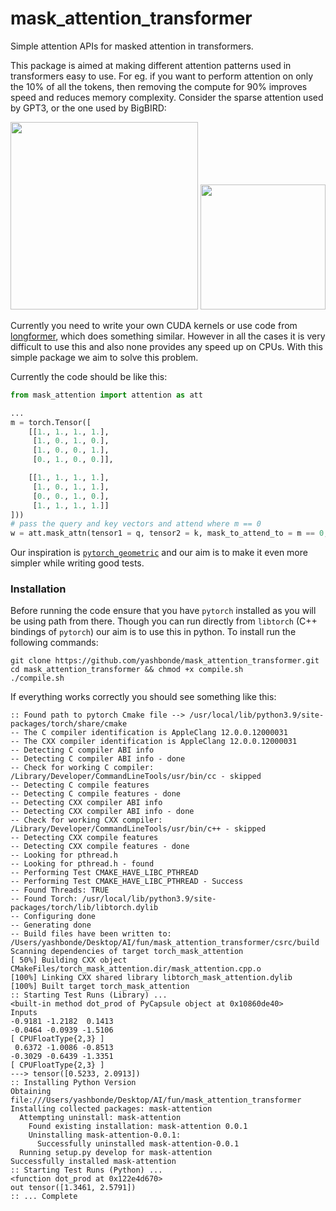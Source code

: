 # mask_attention_transformer

Simple attention APIs for masked attention in transformers.

This package is aimed at making different attention patterns used in transformers easy to use. For eg. if you want to perform attention on only the 10% of all the tokens, then removing the compute for 90% improves speed and reduces memory complexity. Consider the sparse attention used by GPT3, or the one used by BigBIRD:

<img src="https://lilianweng.github.io/lil-log/assets/images/sparse-attention.png" height=300px>
<img src="https://miro.medium.com/max/430/0*J32UHaxXZ782KGLo.png" height=200px>

Currently you need to write your own CUDA kernels or use code from [longformer](https://github.com/allenai/longformer), which does something similar. However in all the cases it is very difficult to use this and also none provides any speed up on CPUs. With this simple package we aim to solve this problem.

Currently the code should be like this:
```python
from mask_attention import attention as att

...
m = torch.Tensor([
    [[1., 1., 1., 1.],
     [1., 0., 1., 0.],
     [1., 0., 0., 1.],
     [0., 1., 0., 0.]],

    [[1., 1., 1., 1.],
     [1., 0., 1., 1.],
     [0., 0., 1., 0.],
     [1., 1., 1., 1.]]
]))
# pass the query and key vectors and attend where m == 0
w = att.mask_attn(tensor1 = q, tensor2 = k, mask_to_attend_to = m == 0, fill = -1e6)
```

Our inspiration is [`pytorch_geometric`](https://github.com/rusty1s/pytorch_scatter/tree/master) and our aim is to make it even more simpler while writing good tests.

### Installation

Before running the code ensure that you have `pytorch` installed as you will be using path from there. Though you can run directly from `libtorch` (C++ bindings of `pytorch`) our aim is to use this in python. To install run the following commands:
```
git clone https://github.com/yashbonde/mask_attention_transformer.git
cd mask_attention_transformer && chmod +x compile.sh
./compile.sh
```

If everything works correctly you should see something like this:
```
:: Found path to pytorch Cmake file --> /usr/local/lib/python3.9/site-packages/torch/share/cmake
-- The C compiler identification is AppleClang 12.0.0.12000031
-- The CXX compiler identification is AppleClang 12.0.0.12000031
-- Detecting C compiler ABI info
-- Detecting C compiler ABI info - done
-- Check for working C compiler: /Library/Developer/CommandLineTools/usr/bin/cc - skipped
-- Detecting C compile features
-- Detecting C compile features - done
-- Detecting CXX compiler ABI info
-- Detecting CXX compiler ABI info - done
-- Check for working CXX compiler: /Library/Developer/CommandLineTools/usr/bin/c++ - skipped
-- Detecting CXX compile features
-- Detecting CXX compile features - done
-- Looking for pthread.h
-- Looking for pthread.h - found
-- Performing Test CMAKE_HAVE_LIBC_PTHREAD
-- Performing Test CMAKE_HAVE_LIBC_PTHREAD - Success
-- Found Threads: TRUE  
-- Found Torch: /usr/local/lib/python3.9/site-packages/torch/lib/libtorch.dylib  
-- Configuring done
-- Generating done
-- Build files have been written to: /Users/yashbonde/Desktop/AI/fun/mask_attention_transformer/csrc/build
Scanning dependencies of target torch_mask_attention
[ 50%] Building CXX object CMakeFiles/torch_mask_attention.dir/mask_attention.cpp.o
[100%] Linking CXX shared library libtorch_mask_attention.dylib
[100%] Built target torch_mask_attention
:: Starting Test Runs (Library) ...
<built-in method dot_prod of PyCapsule object at 0x10860de40>
Inputs
-0.9181 -1.2182  0.1413
-0.0464 -0.0939 -1.5106
[ CPUFloatType{2,3} ]
 0.6372 -1.0086 -0.8513
-0.3029 -0.6439 -1.3351
[ CPUFloatType{2,3} ]
---> tensor([0.5233, 2.0913])
:: Installing Python Version
Obtaining file:///Users/yashbonde/Desktop/AI/fun/mask_attention_transformer
Installing collected packages: mask-attention
  Attempting uninstall: mask-attention
    Found existing installation: mask-attention 0.0.1
    Uninstalling mask-attention-0.0.1:
      Successfully uninstalled mask-attention-0.0.1
  Running setup.py develop for mask-attention
Successfully installed mask-attention
:: Starting Test Runs (Python) ...
<function dot_prod at 0x122e4d670>
out tensor([1.3461, 2.5791])
:: ... Complete
```
